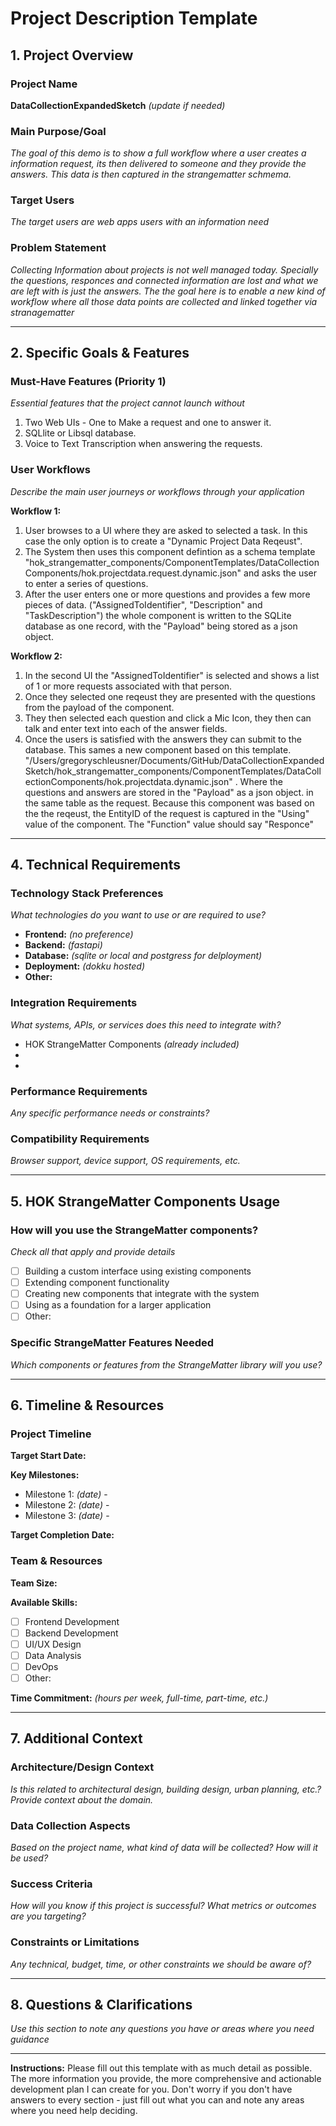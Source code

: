 # Project Description Template

## 1. Project Overview

### Project Name
**DataCollectionExpandedSketch** *(update if needed)*

### Main Purpose/Goal
*The goal of this demo is to show a full workflow where a user creates a information request, its then delivered to someone and they provide the answers.  This data is then captured in the strangematter schmema.*



### Target Users
*The target users are web apps users with an information need*



### Problem Statement
*Collecting Information about projects is not well managed today.  Specially the questions, responces and connected information are lost and what we are left with is just the answers.  The the goal here is to enable a new kind of workflow where all those data points are collected and linked together via stranagematter*

---

## 2. Specific Goals & Features

### Must-Have Features (Priority 1)
*Essential features that the project cannot launch without*

1. Two Web UIs - One to Make a request and one to answer it. 
2. SQLlite or Libsql database. 
3. Voice to Text Transcription when answering the requests. 


### User Workflows
*Describe the main user journeys or workflows through your application*

**Workflow 1:**
1. User browses to a UI where they are asked to selected a task.  In this case the only option is to create a "Dynamic Project Data Reqeust".
2. The System then uses this component defintion as a schema template "hok_strangematter_components/ComponentTemplates/DataCollectionComponents/hok.projectdata.request.dynamic.json" and asks the user to enter a series of questions.  
3. After the user enters one or more questions and provides a few more pieces of data. ("AssignedToIdentifier", "Description" and "TaskDescription") the whole component is written to the SQLite database as one record, with the "Payload" being stored as a json object. 

**Workflow 2:**
1. In the second UI the "AssignedToIdentifier" is selected and shows a list of 1 or more requests associated with that person. 
2. Once they selected one reqeust they are presented with the questions from the payload of the component.  
3. They then selected each question and click a Mic Icon, they then can talk and enter text into each of the answer fields. 
4. Once the users is satisfied with the answers they can submit to the database. This sames a new component based on this template. "/Users/gregoryschleusner/Documents/GitHub/DataCollectionExpandedSketch/hok_strangematter_components/ComponentTemplates/DataCollectionComponents/hok.projectdata.dynamic.json" .  Where the questions and answers are stored in the "Payload" as a json object. in the same table as the request.   Because this component was based on the the reqeust, the EntityID of the request is captured in the "Using" value of the component. The "Function" value should say "Responce"

---

## 4. Technical Requirements

### Technology Stack Preferences
*What technologies do you want to use or are required to use?*

- **Frontend:** *(no preference)*
- **Backend:** *(fastapi)*
- **Database:** *(sqlite or local and postgress for delployment)*
- **Deployment:** *(dokku hosted)*
- **Other:** 

### Integration Requirements
*What systems, APIs, or services does this need to integrate with?*

- HOK StrangeMatter Components *(already included)*
- 
- 

### Performance Requirements
*Any specific performance needs or constraints?*



### Compatibility Requirements
*Browser support, device support, OS requirements, etc.*



---

## 5. HOK StrangeMatter Components Usage

### How will you use the StrangeMatter components?
*Check all that apply and provide details*

- [ ] Building a custom interface using existing components
- [ ] Extending component functionality
- [ ] Creating new components that integrate with the system
- [ ] Using as a foundation for a larger application
- [ ] Other: 

### Specific StrangeMatter Features Needed
*Which components or features from the StrangeMatter library will you use?*



---

## 6. Timeline & Resources

### Project Timeline
**Target Start Date:** 

**Key Milestones:**
- Milestone 1: *(date)* - 
- Milestone 2: *(date)* - 
- Milestone 3: *(date)* - 

**Target Completion Date:** 

### Team & Resources
**Team Size:** 

**Available Skills:**
- [ ] Frontend Development
- [ ] Backend Development
- [ ] UI/UX Design
- [ ] Data Analysis
- [ ] DevOps
- [ ] Other: 

**Time Commitment:** *(hours per week, full-time, part-time, etc.)*

---

## 7. Additional Context

### Architecture/Design Context
*Is this related to architectural design, building design, urban planning, etc.? Provide context about the domain.*



### Data Collection Aspects
*Based on the project name, what kind of data will be collected? How will it be used?*



### Success Criteria
*How will you know if this project is successful? What metrics or outcomes are you targeting?*



### Constraints or Limitations
*Any technical, budget, time, or other constraints we should be aware of?*



---

## 8. Questions & Clarifications

*Use this section to note any questions you have or areas where you need guidance*



---

**Instructions:** Please fill out this template with as much detail as possible. The more information you provide, the more comprehensive and actionable development plan I can create for you. Don't worry if you don't have answers to every section - just fill out what you can and note any areas where you need help deciding. 